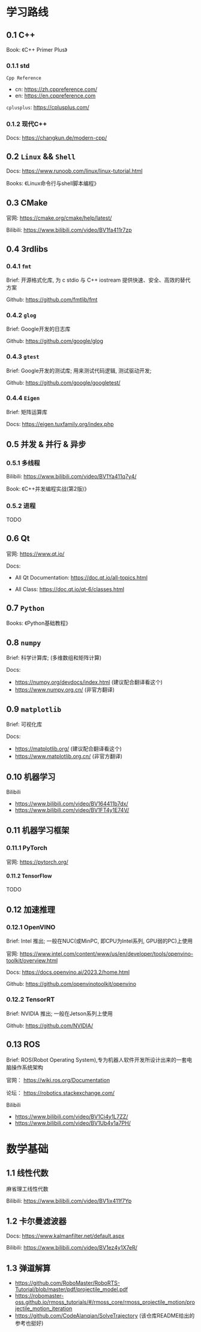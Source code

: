 # 学习路线

## 0.1 C++

Book: 《C++ Primer Plus》

### 0.1.1 std

`Cpp Reference`

- cn: https://zh.cppreference.com/
- en: https://en.cppreference.com

`cplusplus`: https://cplusplus.com/

### 0.1.2 现代C++

Docs: https://changkun.de/modern-cpp/

## 0.2 `Linux` && `Shell`

Docs: https://www.runoob.com/linux/linux-tutorial.html

Books: 《Linux命令行与shell脚本编程》

## 0.3 CMake

官网: https://cmake.org/cmake/help/latest/

Bilibili: https://www.bilibili.com/video/BV1fa411r7zp

## 0.4 3rdlibs

### 0.4.1 `fmt`

Brief: 开源格式化库, 为 c stdio 与 C++ iostream 提供快速、安全、高效的替代方案

Github: https://github.com/fmtlib/fmt

### 0.4.2 `glog`

Brief: Google开发的日志库

Github: https://github.com/google/glog

### 0.4.3 `gtest`

Brief: Google开发的测试库; 用来测试代码逻辑, 测试驱动开发;

Github: https://github.com/google/googletest/

### 0.4.4 `Eigen`

Brief: 矩阵运算库

Docs: https://eigen.tuxfamily.org/index.php

## 0.5 并发 & 并行 & 异步 

### 0.5.1 多线程

Bilibili: https://www.bilibili.com/video/BV1Ya411q7y4/

Book: 《C++并发编程实战(第2版)》

### 0.5.2 进程

TODO

## 0.6 Qt

官网: https://www.qt.io/

Docs:

- All Qt Documentation: https://doc.qt.io/all-topics.html

- All Class: https://doc.qt.io/qt-6/classes.html

## 0.7 `Python`

Books: 《Python基础教程》

## 0.8 `numpy`

Brief: 科学计算库; (多维数组和矩阵计算)

Docs:
- https://numpy.org/devdocs/index.html (建议配合翻译看这个)
- https://www.numpy.org.cn/   (非官方翻译)

## 0.9 `matplotlib`

Brief: 可视化库

Docs:
- https://matplotlib.org/ (建议配合翻译看这个)
- https://www.matplotlib.org.cn/ (非官方翻译)

## 0.10 机器学习

Bilibili
- https://www.bilibili.com/video/BV164411b7dx/
- https://www.bilibili.com/video/BV1FT4y1E74V/

## 0.11 机器学习框架

### 0.11.1 PyTorch

官网: https://pytorch.org/

#### 0.11.2 TensorFlow

TODO

## 0.12 加速推理

### 0.12.1 OpenVINO

Brief: Intel 推出; 一般在NUC(或MinPC, 即CPU为Intel系列, GPU弱的PC)上使用

官网: https://www.intel.com/content/www/us/en/developer/tools/openvino-toolkit/overview.html

Docs: https://docs.openvino.ai/2023.2/home.html

Github: https://github.com/openvinotoolkit/openvino

### 0.12.2 TensorRT

Brief: NVIDIA 推出; 一般在Jetson系列上使用

Github: https://github.com/NVIDIA/

## 0.13 ROS

Brief: ROS(Robot Operating System),专为机器人软件开发所设计出来的一套电脑操作系统架构

官网： https://wiki.ros.org/Documentation

论坛： https://robotics.stackexchange.com/

Bilibili
 - https://www.bilibili.com/video/BV1Ci4y1L7ZZ/
 - https://www.bilibili.com/video/BV1Ub4y1a7PH/

# 数学基础

## 1.1 线性代数

麻省理工线性代数

Bilibili: https://www.bilibili.com/video/BV1ix411f7Yp

## 1.2 卡尔曼滤波器

Docs: https://www.kalmanfilter.net/default.aspx

Bilibili: https://www.bilibili.com/video/BV1ez4y1X7eR/

## 1.3 弹道解算

- https://github.com/RoboMaster/RoboRTS-Tutorial/blob/master/pdf/projectile_model.pdf
- https://robomaster-oss.github.io/rmoss_tutorials/#/rmoss_core/rmoss_projectile_motion/projectile_motion_iteration
- https://github.com/CodeAlanqian/SolveTrajectory (该仓库README给出的参考也挺好)



